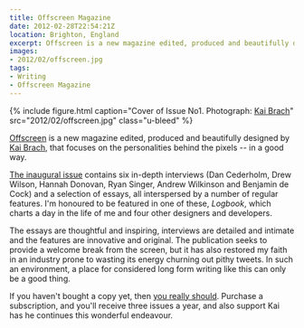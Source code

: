 ```yaml
---
title: Offscreen Magazine
date: 2012-02-28T22:54:21Z
location: Brighton, England
excerpt: Offscreen is a new magazine edited, produced and beautifully designed by Kai Brach, focusing on the personalities behind the pixels -- in a good way.
images:
- 2012/02/offscreen.jpg
tags:
- Writing
- Offscreen Magazine
---
```

{% include figure.html
  caption="Cover of Issue No1. Photograph: [Kai Brach](https://www.flickr.com/photos/brakai295/6873407277/)"
  src="2012/02/offscreen.jpg"
  class="u-bleed"
%}

[Offscreen][1] is a new magazine edited, produced and beautifully designed by [Kai Brach][2], that focuses on the personalities behind the pixels -- in a good way.

[The inaugural issue][3] contains six in-depth interviews (Dan Cederholm, Drew Wilson, Hannah Donovan, Ryan Singer, Andrew Wilkinson and Benjamin de Cock) and a selection of essays, all interspersed by a number of regular features. I'm honoured to be featured in one of these, <cite>Logbook</cite>, which charts a day in the life of me and four other designers and developers.

The essays are thoughtful and inspiring, interviews are detailed and intimate and the features are innovative and original. The publication seeks to provide a welcome break from the screen, but it has also restored my faith in an industry prone to wasting its energy churning out pithy tweets. In such an environment, a place for considered long form writing like this can only be a good thing.

If you haven't bought a copy yet, then [you really should][1]. Purchase a subscription, and you'll receive three issues a year, and also support Kai has he continues this wonderful endeavour.

[1]: http://www.offscreenmag.com/
[2]: http://brizk.com/
[3]: http://www.offscreenmag.com/issue1/
